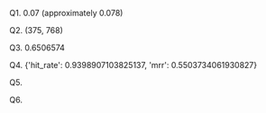 Q1. 0.07 (approximately 0.078)

Q2. (375, 768)

Q3. 0.6506574

Q4. {'hit_rate': 0.9398907103825137, 'mrr': 0.5503734061930827}

Q5. 

Q6. 
